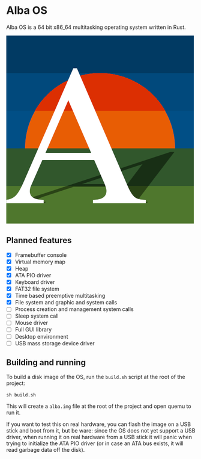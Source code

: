 # Alba OS
Alba OS is a 64 bit x86_64 multitasking operating system written in Rust.

![Alba OS logo](./logo/alba_logo.png)

## Planned features
- [x] Framebuffer console
- [x] Virtual memory map
- [x] Heap
- [x] ATA PIO driver
- [x] Keyboard driver
- [x] FAT32 file system
- [x] Time based preemptive multitasking
- [x] File system and graphic and  system calls
- [ ] Process creation and management system calls
- [ ] Sleep system call
- [ ] Mouse driver
- [ ] Full GUI library
- [ ] Desktop environment
- [ ] USB mass storage device driver

## Building and running
To build a disk image of the OS, run the `build.sh` script at the root of the project:

    sh build.sh

This will create a `alba.img` file at the root of the project and open quemu to run it.

If you want to test this on real hardware, you can flash the image on a USB stick and boot from it, but be ware: since the OS does not yet support a USB driver, when running it on real hardware from a USB stick it will panic when trying to initialize the ATA PIO driver (or in case an ATA bus exists, it will read garbage data off the disk).
